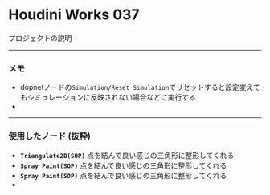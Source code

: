 # Houdini Works 037

プロジェクトの説明

---

### メモ

- dopnetノードの`Simulation/Reset Simulation`でリセットすると設定変えてもシミュレーションに反映されない場合などに実行する
- 

------

### 使用したノード (抜粋)

- **``Triangulate2D(SOP)``**
  点を結んで良い感じの三角形に整形してくれる
- **``Spray Paint(SOP)``**
  点を結んで良い感じの三角形に整形してくれる
- **``Spray Paint(SOP)``**
  点を結んで良い感じの三角形に整形してくれる
- 
